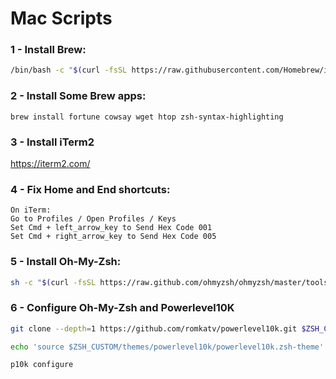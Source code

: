 # Mac Scripts

### 1 - Install Brew:

```bash
/bin/bash -c "$(curl -fsSL https://raw.githubusercontent.com/Homebrew/install/HEAD/install.sh)"
```

### 2 - Install Some Brew apps:

```
brew install fortune cowsay wget htop zsh-syntax-highlighting
```

### 3 - Install iTerm2
https://iterm2.com/


### 4 - Fix Home and End shortcuts:
	
	On iTerm: 
	Go to Profiles / Open Profiles / Keys
	Set Cmd + left_arrow_key to Send Hex Code 001
	Set Cmd + right_arrow_key to Send Hex Code 005



### 5 - Install Oh-My-Zsh:

```bash
sh -c "$(curl -fsSL https://raw.github.com/ohmyzsh/ohmyzsh/master/tools/install.sh)"
```

### 6 - Configure Oh-My-Zsh and Powerlevel10K

```bash
git clone --depth=1 https://github.com/romkatv/powerlevel10k.git $ZSH_CUSTOM/themes/powerlevel10k

echo 'source $ZSH_CUSTOM/themes/powerlevel10k/powerlevel10k.zsh-theme' >> ~/.zshrc 

p10k configure
```

